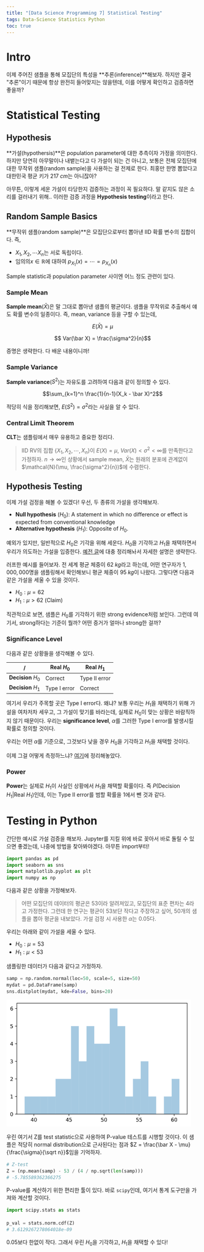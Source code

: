 ```yaml
---
title: "[Data Science Programming 7] Statistical Testing"
tags: Data-Science Statistics Python
toc: true
---
```


# Intro
이제 주어진 샘플을 통해 모집단의 특성을 **추론(inference)**해보자. 하지만 결국 "추론"이기 때문에 항상 완전히 들어맞지는 않을텐데, 이를 어떻게 확인하고 검증하면 좋을까? 


# Statistical Testing
## Hypothesis
**가설(hypothersis)**은 population parameter에 대한 추측이자 가정을 의미한다. 하지만 당연히 아무말이나 내뱉는다고 다 가설이 되는 건 아니고, 보통은 전체 모집단에 대한 무작위 샘플(random sample)을 사용하는 걸 전제로 한다. 최홍만 한명 뽑았다고 대한민국 평균 키가 $217\;cm$는 아니잖아?

아무튼, 이렇게 세운 가설이 타당한지 검증하는 과정이 꼭 필요하다. 말 같지도 않은 소리를 걸러내기 위해.. 이러한 검증 과정을 **Hypothesis testing**이라고 한다.

## Random Sample Basics
**무작위 샘플(random sample)**은 모집단으로부터 뽑아낸 IID 확률 변수의 집합이다. 즉,

- $X_1, X_2, \cdots X_n$는 서로 독립이다.
- 임의의$x \in \mathbb R$에 대하여 $p_{X_1}(x) = \cdots = p_{X_n}(x)$

Sample statistic과 population parameter 사이엔 어느 정도 관련이 있다. 

### Sample Mean
**Sample mean**($\bar X$)은 말 그대로 뽑아낸 샘플의 평균이다. 샘플을 무작위로 추출해서 얘도 확률 변수의 일종이다. 즉, mean, variance 등을 구할 수 있는데,

$$ E(\bar X ) = \mu $$

$$ Var(\bar X) = \frac{\sigma^2}{n}$$

증명은 생략한다. 다 배운 내용이니까!

### Sample Variance
**Sample variance**($S^2$)는 자유도를 고려하여 다음과 같이 정의할 수 있다.

$$\sum_{k=1}^n \frac{1}{n-1}(X_k - \bar X)^2$$

적당히 식을 정리해보면, $E(S^2) = \sigma^2$라는 사실을 알 수 있다.

### Central Limit Theorem
**CLT**는 샘플링에서 매우 유용하고 중요한 정리다.

> IID RV의 집합 {$X_1,X_2,\cdots,X_n$}이 $E(X) = \mu$, $Var(X) < \sigma^2 < \infty$를 만족한다고 가정하자. $n \to \infty$인 상황에서 sample mean, $\bar X$는 원래의 분포에 관계없이 $\mathcal{N}(\mu, \frac{\sigma^2}{n})$에 수렴한다.

## Hypothesis Testing
이제 가설 검정을 해볼 수 있겠다! 우선, 두 종류의 가설을 생각해보자.

- **Null hypothesis** ($H_0$): A statement in which no difference or effect is expected from conventional knowledge
- **Alternative hypothesis** ($H_1$): Opposite of $H_0$.

예외가 있지만, 일반적으로 $H_0$은 기각을 위해 세운다. $H_0$을 기각하고 $H_1$을 채택하면서 우리가 의도하는 가설을 입증한다. [예전 글](https://eunseong-park.github.io/2020/04/25/Statistics-5-Statistical-Hypothesis.html)에 대충 정리해놔서 자세한 설명은 생략한다.

러프한 예시를 들어보자. 전 세계 평균 체중이 $62\;kg$라고 하는데, 어떤 연구자가 $1,000,000$명을 샘플링해서 확인해보니 평균 체중이 $95\;kg$이 나왔다. 그렇다면 다음과 같은 가설을 세울 수 있을 것이다.

- $H_0: \mu = 62$
- $H_1: \mu > 62$ (Claim)

직관적으로 보면, 샘플은 $H_0$를 기각하기 위한 strong evidence처럼 보인다. 그런데 여기서, strong하다는 기준이 뭘까? 어떤 증거가 얼마나 strong한 걸까?

### Significance Level
다음과 같은 상황들을 생각해볼 수 있다.

/ | Real $H_0$ | Real $H_1$
---|---|---
**Decision** $H_0$ | Correct | Type II error
**Decision** $H_1$ | Type I error | Correct

여기서 우리가 주목할 곳은 Type I error다. 왜냐? 보통 우리는 $H_1$을 채택하기 위해 가설을 여차저차 세우고, 그 가설이 맞기를 바라는데, 실제로 $H_0$이 맞는 상황은 바람직하지 않기 때문이다. 우리는 **significance level**, $\alpha$를 그러한 Type I error를 발생시킬 확률로 정의할 것이다. 

우리는 어떤 $\alpha$를 기준으로, 그것보다 낮을 경우 $H_0$을 기각하고 $H_1$을 채택할 것이다.

이제 그걸 어떻게 측정하느냐? [여기](https://eunseong-park.github.io/2020/04/25/Statistics-5-Statistical-Hypothesis.html#hypothesis-test)에 정리해놓았다.

### Power
**Power**는 실제로 $H_1$이 사실인 상황에서 $H_1$을 채택할 확률이다. 즉 $P(\text{Decision } H_1 \vert \text{Real } H_1)$인데, 이는 Type II error를 범할 확률을 $1$에서 뺀 것과 같다.


# Testing in Python
간단한 예시로 가설 검증을 해보자. Jupyter를 지킬 위에 바로 꽂아서 바로 돌릴 수 있으면 좋겠는데, 나중에 방법을 찾아봐야겠다. 아무튼 import부터!

```python
import pandas as pd
import seaborn as sns
import matplotlib.pyplot as plt
import numpy as np
```

다음과 같은 상황을 가정해보자.

> 어떤 모집단의 데이터의 평균은 $53$이라 알려져있고, 모집단의 표준 편차는 $4$라고 가정한다. 그런데 한 연구는 평균이 $53$보단 작다고 주장하고 싶어, $50$개의 샘플을 뽑아 평균을 내보았다. 가설 검정 시 사용한 $\alpha$는 $0.05$다.

우리는 아래와 같이 가설을 세울 수 있다.

- $H_0: \mu = 53$
- $H_1: \mu < 53$

샘플링한 데이터가 다음과 같다고 가정하자.

```python
samp = np.random.normal(loc=50, scale=5, size=50)
mydat = pd.DataFrame(samp)
sns.distplot(mydat, kde=False, bins=20)
```
![](/imgs/dsp/8.png)

우린 여기서 Z를 test statistic으로 사용하여 P-value 테스트를 시행할 것이다. 이 샘플은 적당히 normal distribution으로 근사된다는 점과 $Z = \frac{\bar X - \mu}{\frac{\sigma}{\sqrt n}}$임을 기억하자.

```python
# Z-test
Z = (np.mean(samp) - 53 / (4 / np.sqrt(len(samp)))
# -5.785589362366275
```

P-value를 계산하기 위한 편리한 툴이 있다. 바로 `scipy`인데, 여기서 통계 도구만을 가져와 계산할 것이다. 

```python
import scipy.stats as stats

p_val = stats.norm.cdf(Z)
# 3.6129267278064018e-09
```
$0.05$보다 한없이 작다. 그래서 우린 $H_0$을 기각하고, $H_1$을 채택할 수 있다!